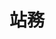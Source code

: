 ---
title: "站務"
description: "這是敝站的日志，但你無法介此排錯（"
slug: "log"
image: "hutomo-abrianto-l2jk-uxb1BY-unsplash.jpg"
---